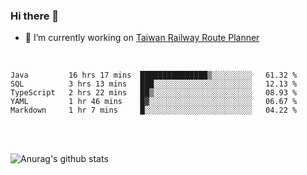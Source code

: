 ### Hi there 👋

- 🔭 I’m currently working on [Taiwan Railway Route Planner](https://github.com/Taiwan-Railway-Route-Planner)

<br/>

<!--START_SECTION:waka-->
```text
Java         16 hrs 17 mins  ███████████████▒░░░░░░░░░   61.32 % 
SQL          3 hrs 13 mins   ███░░░░░░░░░░░░░░░░░░░░░░   12.13 % 
TypeScript   2 hrs 22 mins   ██▒░░░░░░░░░░░░░░░░░░░░░░   08.93 % 
YAML         1 hr 46 mins    █▓░░░░░░░░░░░░░░░░░░░░░░░   06.67 % 
Markdown     1 hr 7 mins     █░░░░░░░░░░░░░░░░░░░░░░░░   04.22 % 
```
<!--END_SECTION:waka-->

<br/>
<br/>

![Anurag's github stats](https://github-readme-stats.vercel.app/api?username=DepickereSven&show_icons=true&theme=tokyonight)



<!--
**DepickereSven/DepickereSven** is a ✨ _special_ ✨ repository because its `README.md` (this file) appears on your GitHub profile.

Here are some ideas to get you started:

- 🔭 I’m currently working on ...
- 🌱 I’m currently learning ...
- 👯 I’m looking to collaborate on ...
- 🤔 I’m looking for help with ...
- 💬 Ask me about ...
- 📫 How to reach me: ...
- 😄 Pronouns: ...
- ⚡ Fun fact: ...
-->
